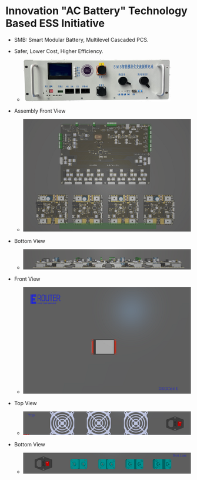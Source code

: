 # Innovation "AC Battery" Technology Based ESS Initiative

- SMB: Smart Modular Battery, Multilevel Cascaded PCS.
- Safer, Lower Cost, Higher Efficiency.
  - ![AC Battery Box](./Devices/images/smb_box.png)

- Assembly Front View  
  - ![Assembly 3D](./Energy_Router/AC_Battery/images/eRouter_assembly_front.png)
- Bottom View  
  - ![Assembly 3D](./Energy_Router/AC_Battery/images/eRouter_assembly_bottom.png)
- Front View
  - ![Front 3D](./Energy_Router/AC_Battery/images/eRouter_front.png)
- Top View
  - ![Top 3D](./Energy_Router/AC_Battery/images/eRouter_top.png)
- Bottom View
  - ![Bottom 3D](./Energy_Router/AC_Battery/images/eRouter_bottom.png)
